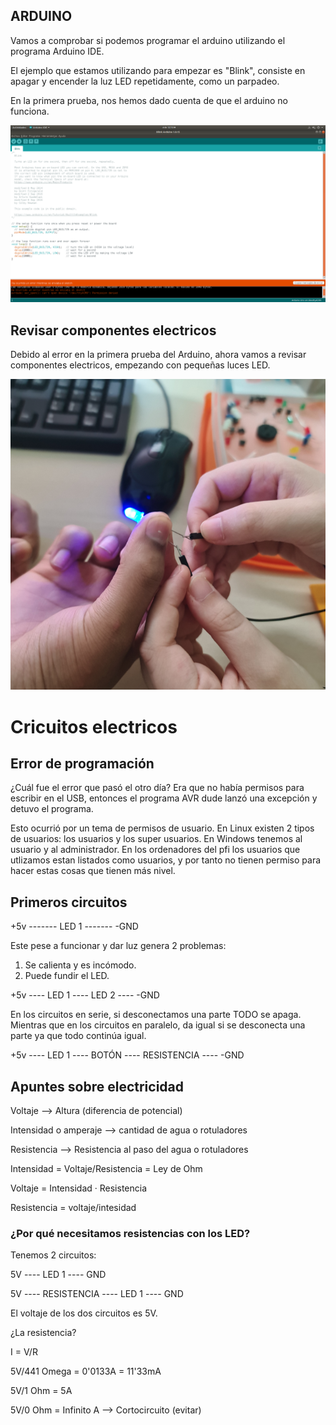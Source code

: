 ## ARDUINO

Vamos a comprobar si podemos programar el arduino utilizando el programa Arduino IDE. 

El ejemplo que estamos utilizando para empezar es "Blink", consiste en apagar y encender la luz LED repetidamente, como un parpadeo. 

En la primera prueba, nos hemos dado cuenta de que el arduino no funciona. 

![kkk](https://raw.githubusercontent.com/Mikeey666/1er-trimestre/main/Captura%20de%20pantalla%20de%202021-10-06%2012-10-26.png)

## Revisar componentes electricos

Debido al error en la primera prueba del Arduino, ahora vamos a revisar componentes electricos, empezando con pequeñas luces LED. 

![a](https://github.com/Mikeey666/1er-trimestre/blob/main/Captura%20de%20pantalla%20de%202021-10-13%2010-48-36.png?raw=true)




# Cricuitos electricos

## Error de programación

¿Cuál fue el error que pasó el otro día? Era que no había permisos para escribir en el USB, entonces el programa AVR dude lanzó una excepción y detuvo el programa.

Esto ocurrió por un tema de permisos de usuario. En Linux existen 2 tipos de usuarios: los usuarios y los super usuarios. En Windows tenemos al usuario y al administrador. En los ordenadores del pfi los usuarios que utlizamos estan listados como usuarios, y por tanto no tienen permiso para hacer estas cosas que tienen más nivel.

## Primeros circuitos

+5v ------- LED 1 ------- -GND

Este pese a funcionar y dar luz genera 2 problemas:

1. Se calienta y es incómodo.
2. Puede fundir el LED.

+5v ---- LED 1 ---- LED 2 ---- -GND

En los circuitos en serie, si desconectamos una parte TODO se apaga. Mientras que en los circuitos en paralelo, da igual si se desconecta una parte ya que todo continúa igual.

+5v ---- LED 1 ---- BOTÓN ---- RESISTENCIA ---- -GND

## Apuntes sobre electricidad

Voltaje --> Altura (diferencia de potencial)

Intensidad o amperaje --> cantidad de agua o rotuladores

Resistencia --> Resistencia al paso del agua o rotuladores

Intensidad = Voltaje/Resistencia = Ley de Ohm

Voltaje = Intensidad · Resistencia

Resistencia = voltaje/intesidad

### ¿Por qué necesitamos resistencias con los LED?

Tenemos 2 circuitos:

5V ---- LED 1 ---- GND

5V ---- RESISTENCIA ---- LED 1 ---- GND

El voltaje de los dos circuitos es 5V. 

¿La resistencia?

I = V/R 

5V/441 Omega = 0'0133A = 11'33mA

5V/1 Ohm = 5A

5V/0 Ohm = Infinito A --> Cortocircuito (evitar)

